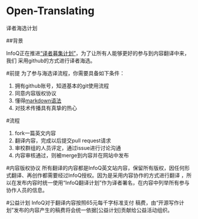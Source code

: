 Open-Translating
================

译者海选计划


##背景

InfoQ正在推进[“译者募集计划”](http://e.weibo.com/1746173800/yBvHFg3be)，为了让所有人能够更好的参与到内容翻译中来，我们
采用github的方式进行译者海选。



#前提
为了参与海选译流程，你需要具备如下条件：

1. 拥有github账号，知道基本的git使用流程
2. 同意内容版权协议
3. 懂得[markdown语法](daringfireball.net/projects/markdown/syntax#html)
4. 对技术传播具有真挚的热心

#流程
1. fork一篇英文内容
2. 翻译内容，完成以后提交pull request请求
3. 审校群组的人员评定，通过issue进行讨论沟通
4. 内容审核通过，则被merge到内容并在网站中发布



#内容版权协议
所有翻译的内容都是InfoQ英文站内容，保留所有版权，因任何形式翻译、再创作都需要经过InfoQ授权。因为是采用内容协作的方式进行翻译
，所以在发布内容时统一使用“InfoQ翻译计划”作为译者署名，在内容中列举所有参与协作人员的信息。


#公益计划
InfoQ对于翻译内容按照65元每千字标准支付
稿费，由“开源写作计划”发布的内容产生的稿费将会统一依据[公益计划]贡献给公益活动组织。


